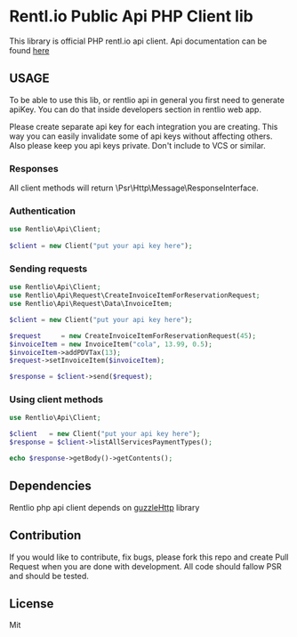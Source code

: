 Rentl.io Public Api PHP Client lib
==================================

This library is official PHP rentl.io api client. Api documentation can be found [here](https://docs.rentl.io)


## USAGE
To be able to use this lib, or rentlio api in general you first need to generate apiKey.
You can do that inside developers section in rentlio web app. 

Please create separate api key for each integration you are creating. This way you can easily invalidate some of api keys without affecting others. 
Also please keep you api keys private. Don't include to VCS or similar. 

### Responses
All client methods will return \Psr\Http\Message\ResponseInterface.

### Authentication
```php
use Rentlio\Api\Client;
    
$client = new Client("put your api key here");

```

### Sending requests
```php
use Rentlio\Api\Client;
use Rentlio\Api\Request\CreateInvoiceItemForReservationRequest;
use Rentlio\Api\Request\Data\InvoiceItem;

$client = new Client("put your api key here");

$request     = new CreateInvoiceItemForReservationRequest(45);
$invoiceItem = new InvoiceItem("cola", 13.99, 0.5);
$invoiceItem->addPDVTax(13);
$request->setInvoiceItem($invoiceItem);

$response = $client->send($request);

```

### Using client methods
```php
use Rentlio\Api\Client;

$client   = new Client("put your api key here");
$response = $client->listAllServicesPaymentTypes();

echo $response->getBody()->getContents();
```

## Dependencies
Rentlio php api client depends on [guzzleHttp](http://docs.guzzlephp.org/en/stable/) library

## Contribution
If you would like to contribute, fix bugs, please fork this repo and create Pull Request when you are done with development.
All code should fallow PSR and should be tested. 

## License
Mit

